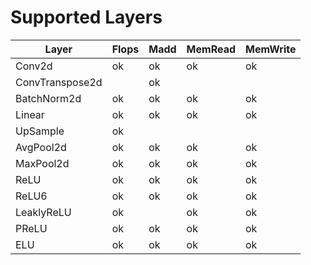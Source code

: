 # Supported Layers
|Layer|Flops|Madd|MemRead|MemWrite|
|---|---|---|---|---| 
|Conv2d|ok|ok|ok| ok|
|ConvTranspose2d| |ok|||
|BatchNorm2d|ok|ok|ok|ok|
|Linear|ok|ok|ok|ok|
|UpSample|ok| |||
|AvgPool2d|ok|ok|ok|ok|
|MaxPool2d|ok|ok|ok|ok|
|ReLU|ok|ok|ok|ok|
|ReLU6|ok|ok|ok|ok|
|LeaklyReLU|ok||ok|ok|
|PReLU|ok|ok|ok|ok|
|ELU|ok|ok|ok|ok|
